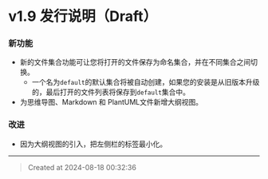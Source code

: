 # v1.9 发行说明（Draft）

### 新功能

* 新的文件集合功能可让您将打开的文件保存为命名集合，并在不同集合之间切换。
	* 一个名为`default`的默认集合将被自动创建，如果您的安装是从旧版本升级的，最后打开的文件列表将保存到`default`集合中。
* 为思维导图、Markdown 和 PlantUML文件新增大纲视图。


### 改进

* 因为大纲视图的引入，把左侧栏的标签最小化。


---
> Created at 2024-08-18 00:32:36
